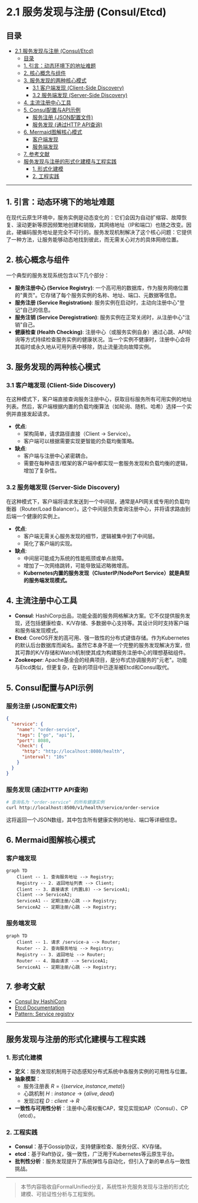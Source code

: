 # 2.1 服务发现与注册 (Consul/Etcd)

## 目录

- [2.1 服务发现与注册 (Consul/Etcd)](#21-服务发现与注册-consuletcd)
  - [目录](#目录)
  - [1. 引言：动态环境下的地址难题](#1-引言动态环境下的地址难题)
  - [2. 核心概念与组件](#2-核心概念与组件)
  - [3. 服务发现的两种核心模式](#3-服务发现的两种核心模式)
    - [3.1 客户端发现 (Client-Side Discovery)](#31-客户端发现-client-side-discovery)
    - [3.2 服务端发现 (Server-Side Discovery)](#32-服务端发现-server-side-discovery)
  - [4. 主流注册中心工具](#4-主流注册中心工具)
  - [5. Consul配置与API示例](#5-consul配置与api示例)
    - [服务注册 (JSON配置文件)](#服务注册-json配置文件)
    - [服务发现 (通过HTTP API查询)](#服务发现-通过http-api查询)
  - [6. Mermaid图解核心模式](#6-mermaid图解核心模式)
    - [客户端发现](#客户端发现)
    - [服务端发现](#服务端发现)
  - [7. 参考文献](#7-参考文献)
  - [服务发现与注册的形式化建模与工程实践](#服务发现与注册的形式化建模与工程实践)
    - [1. 形式化建模](#1-形式化建模)
    - [2. 工程实践](#2-工程实践)

---

## 1. 引言：动态环境下的地址难题

在现代云原生环境中，服务实例是动态变化的：它们会因为自动扩缩容、故障恢复、滚动更新等原因频繁地创建和销毁，其网络地址（IP和端口）也随之改变。因此，硬编码服务地址是完全不可行的。服务发现机制解决了这个核心问题：它提供了一种方法，让服务能够动态地找到彼此，而无需关心对方的具体网络位置。

## 2. 核心概念与组件

一个典型的服务发现系统包含以下几个部分：

- **服务注册中心 (Service Registry)**: 一个高可用的数据库，作为服务网络位置的"黄页"。它存储了每个服务实例的名称、地址、端口、元数据等信息。
- **服务注册 (Service Registration)**: 服务实例在启动时，主动向注册中心"登记"自己的信息。
- **服务注销 (Service Deregistration)**: 服务实例在正常关闭时，从注册中心"注销"自己。
- **健康检查 (Health Checking)**: 注册中心（或服务实例自身）通过心跳、API轮询等方式持续检查服务实例的健康状况。当一个实例不健康时，注册中心会将其临时或永久地从可用列表中移除，防止流量流向故障实例。

## 3. 服务发现的两种核心模式

### 3.1 客户端发现 (Client-Side Discovery)

在这种模式下，客户端直接查询服务注册中心，获取目标服务所有可用实例的地址列表。然后，客户端根据内置的负载均衡算法（如轮询、随机、哈希）选择一个实例并直接发起请求。

- **优点**:
  - 架构简单，请求路径直接（Client -> Service）。
  - 客户端可以根据需要实现更智能的负载均衡策略。
- **缺点**:
  - 客户端与注册中心紧密耦合。
  - 需要在每种语言/框架的客户端中都实现一套服务发现和负载均衡的逻辑，增加了复杂性。

### 3.2 服务端发现 (Server-Side Discovery)

在这种模式下，客户端将请求发送到一个中间层，通常是API网关或专用的负载均衡器（Router/Load Balancer）。这个中间层负责查询注册中心，并将请求路由到后端一个健康的实例上。

- **优点**:
  - 客户端无需关心服务发现的细节，逻辑被集中到了中间层。
  - 简化了客户端的实现。
- **缺点**:
  - 中间层可能成为系统的性能瓶颈或单点故障。
  - 增加了一次网络跳转，可能导致延迟略微增高。
  - **Kubernetes内置的服务发现（ClusterIP/NodePort Service）就是典型的服务端发现模式。**

## 4. 主流注册中心工具

- **Consul**: HashiCorp出品，功能全面的服务网格解决方案。它不仅提供服务发现，还包括健康检查、K/V存储、多数据中心支持等。其设计同时支持客户端和服务端发现模式。
- **Etcd**: CoreOS开发的高可用、强一致性的分布式键值存储。作为Kubernetes的默认后台数据库而闻名。虽然它本身不是一个完整的服务发现解决方案，但其可靠的K/V存储和Watch机制使其成为构建服务注册中心的理想基础组件。
- **Zookeeper**: Apache基金会的经典项目，是分布式协调服务的"元老"。功能与Etcd类似，但更复杂，在新的项目中已逐渐被Etcd和Consul取代。

## 5. Consul配置与API示例

### 服务注册 (JSON配置文件)

```json
{
  "service": {
    "name": "order-service",
    "tags": ["go", "api"],
    "port": 8080,
    "check": {
      "http": "http://localhost:8080/health",
      "interval": "10s"
    }
  }
}
```

### 服务发现 (通过HTTP API查询)

```bash
# 查询名为 "order-service" 的所有健康实例
curl http://localhost:8500/v1/health/service/order-service
```

这将返回一个JSON数组，其中包含所有健康实例的地址、端口等详细信息。

## 6. Mermaid图解核心模式

### 客户端发现

```mermaid
graph TD
    Client -- 1. 查询服务地址 --> Registry;
    Registry -- 2. 返回地址列表 --> Client;
    Client -- 3. 直接请求 (内置LB) --> ServiceA1;
    Client --> ServiceA2;
    ServiceA1 -- 定期注册/心跳 --> Registry;
    ServiceA2 -- 定期注册/心跳 --> Registry;
```

### 服务端发现

```mermaid
graph TD
    Client -- 1. 请求 /service-a --> Router;
    Router -- 2. 查询服务地址 --> Registry;
    Registry -- 3. 返回地址 --> Router;
    Router -- 4. 路由请求 --> ServiceA1;
    ServiceA1 -- 定期注册/心跳 --> Registry;
```

## 7. 参考文献

- [Consul by HashiCorp](https://www.consul.io/)
- [Etcd Documentation](https://etcd.io/docs/)
- [Pattern: Service registry](https://microservices.io/patterns/service-registry.html)

---

## 服务发现与注册的形式化建模与工程实践

### 1. 形式化建模

- **定义**：服务发现机制用于动态感知分布式系统中各服务实例的可用性与位置。
- **抽象模型**：
  - 服务注册表 $R = \{(service, instance, meta)\}$
  - 心跳机制 $H: instance \rightarrow \{alive, dead\}$
  - 发现过程 $D: client \rightarrow R$
- **一致性与可用性分析**：注册中心需权衡CAP，常见实现如AP（Consul）、CP（etcd）。

### 2. 工程实践

- **Consul**：基于Gossip协议，支持健康检查、服务分区、KV存储。
- **etcd**：基于Raft协议，强一致性，广泛用于Kubernetes等云原生平台。
- **批判性分析**：服务发现提升了系统弹性与自动化，但引入了新的单点与一致性挑战。

---

> 本节内容吸收自FormalUnified分支，系统性补充服务发现与注册的形式化建模、可验证性分析与工程案例。
